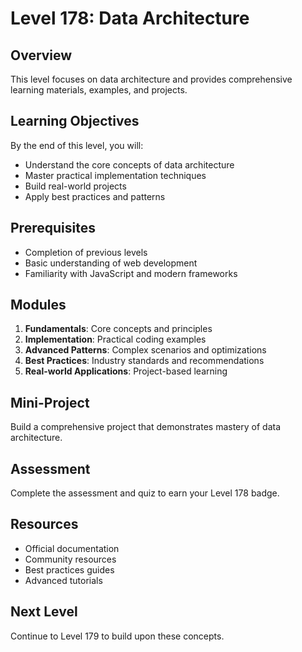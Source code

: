 # Level 178: Data Architecture

## Overview
This level focuses on data architecture and provides comprehensive learning materials, examples, and projects.

## Learning Objectives
By the end of this level, you will:
- Understand the core concepts of data architecture
- Master practical implementation techniques
- Build real-world projects
- Apply best practices and patterns

## Prerequisites
- Completion of previous levels
- Basic understanding of web development
- Familiarity with JavaScript and modern frameworks

## Modules
1. **Fundamentals**: Core concepts and principles
2. **Implementation**: Practical coding examples
3. **Advanced Patterns**: Complex scenarios and optimizations
4. **Best Practices**: Industry standards and recommendations
5. **Real-world Applications**: Project-based learning

## Mini-Project
Build a comprehensive project that demonstrates mastery of data architecture.

## Assessment
Complete the assessment and quiz to earn your Level 178 badge.

## Resources
- Official documentation
- Community resources
- Best practices guides
- Advanced tutorials

## Next Level
Continue to Level 179 to build upon these concepts.
